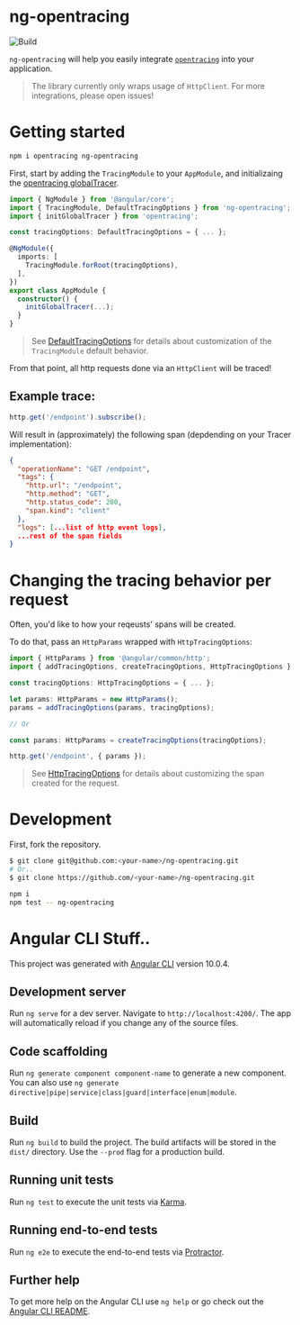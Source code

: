 # ng-opentracing

![Build](https://github.com/gioragutt/ng-opentracing/workflows/Build/badge.svg)

`ng-opentracing` will help you easily integrate [`opentracing`](https://opentracing.io/) into your application.

> The library currently only wraps usage of `HttpClient`. For more integrations, please open issues!

# Getting started

```sh
npm i opentracing ng-opentracing
```

First, start by adding the `TracingModule` to your `AppModule`, and initializaing the [opentracing globalTracer](https://github.com/opentracing/opentracing-javascript#global-tracer).

```ts
import { NgModule } from '@angular/core';
import { TracingModule, DefaultTracingOptions } from 'ng-opentracing';
import { initGlobalTracer } from 'opentracing';

const tracingOptions: DefaultTracingOptions = { ... };

@NgModule({
  imports: [
    TracingModule.forRoot(tracingOptions),
  ],
})
export class AppModule {
  constructor() {
    initGlobalTracer(...);
  }
}
```

> See [DefaultTracingOptions](projects/ng-opentracing/src/lib/default-options.ts) for details about customization of the `TracingModule` default behavior.

From that point, all http requests done via an `HttpClient` will be traced!

## Example trace:

```ts
http.get('/endpoint').subscribe();
```

Will result in (approximately) the following span (depdending on your Tracer implementation):

```json
{
  "operationName": "GET /endpoint",
  "tags": {
    "http.url": "/endpoint",
    "http.method": "GET",
    "http.status_code": 200,
    "span.kind": "client"
  },
  "logs": [...list of http event logs],
  ...rest of the span fields
}
```

# Changing the tracing behavior per request

Often, you'd like to how your reqeusts' spans will be created.

To do that, pass an `HttpParams` wrapped with `HttpTracingOptions`:

```ts
import { HttpParams } from '@angular/common/http';
import { addTracingOptions, createTracingOptions, HttpTracingOptions } from 'ng-opentracing';

const tracingOptions: HttpTracingOptions = { ... };

let params: HttpParams = new HttpParams();
params = addTracingOptions(params, tracingOptions);

// Or

const params: HttpParams = createTracingOptions(tracingOptions);

http.get('/endpoint', { params });
```

> See [HttpTracingOptions](projects/ng-opentracing/src/lib/request-options.ts) for details about customizing the span created for the request.

# Development

First, fork the repository.

```sh
$ git clone git@github.com:<your-name>/ng-opentracing.git
# Or..
$ git clone https://github.com/<your-name>/ng-opentracing.git

npm i
npm test -- ng-opentracing
```

# Angular CLI Stuff..

This project was generated with [Angular CLI](https://github.com/angular/angular-cli) version 10.0.4.

## Development server

Run `ng serve` for a dev server. Navigate to `http://localhost:4200/`. The app will automatically reload if you change any of the source files.

## Code scaffolding

Run `ng generate component component-name` to generate a new component. You can also use `ng generate directive|pipe|service|class|guard|interface|enum|module`.

## Build

Run `ng build` to build the project. The build artifacts will be stored in the `dist/` directory. Use the `--prod` flag for a production build.

## Running unit tests

Run `ng test` to execute the unit tests via [Karma](https://karma-runner.github.io).

## Running end-to-end tests

Run `ng e2e` to execute the end-to-end tests via [Protractor](http://www.protractortest.org/).

## Further help

To get more help on the Angular CLI use `ng help` or go check out the [Angular CLI README](https://github.com/angular/angular-cli/blob/master/README.md).
